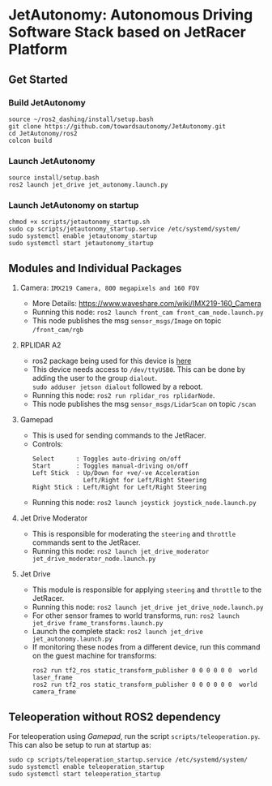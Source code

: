 # JetAutonomy: Autonomous Driving Software Stack based on JetRacer Platform

## Get Started  

### Build JetAutonomy  

```
source ~/ros2_dashing/install/setup.bash
git clone https://github.com/towardsautonomy/JetAutonomy.git
cd JetAutonomy/ros2
colcon build
```

### Launch JetAutonomy  

```
source install/setup.bash
ros2 launch jet_drive jet_autonomy.launch.py
```

### Launch JetAutonomy on startup

```
chmod +x scripts/jetautonomy_startup.sh
sudo cp scripts/jetautonomy_startup.service /etc/systemd/system/ 
sudo systemctl enable jetautonomy_startup
sudo systemctl start jetautonomy_startup
```
## Modules and Individual Packages

1. Camera: `IMX219 Camera, 800 megapixels and 160 FOV`
    - More Details: https://www.waveshare.com/wiki/IMX219-160_Camera  
    - Running this node: ```ros2 launch front_cam front_cam_node.launch.py```  
    - This node publishes the msg `sensor_msgs/Image` on topic `/front_cam/rgb`  
    
1. RPLIDAR A2  
    - ros2 package being used for this device is [here](https://github.com/youngday/rplidar_ros2)
    - This device needs access to `/dev/ttyUSB0`. This can be done by adding the user to the group `dialout`.  
      ```sudo adduser jetson dialout``` followed by a reboot.
    - Running this node: ```ros2 run rplidar_ros rplidarNode```.
    - This node publishes the msg `sensor_msgs/LidarScan` on topic `/scan`

1. Gamepad
    - This is used for sending commands to the JetRacer.  
    - Controls:  
      ```
      Select      : Toggles auto-driving on/off
      Start       : Toggles manual-driving on/off
      Left Stick  : Up/Down for +ve/-ve Acceleration
                    Left/Right for Left/Right Steering
      Right Stick : Left/Right for Left/Right Steering
      ```  
    - Running this node: ```ros2 launch joystick joystick_node.launch.py``` 
    
1. Jet Drive Moderator  
    - This is responsible for moderating the `steering` and `throttle` commands sent to the JetRacer.  
    - Running this node: ```ros2 launch jet_drive_moderator jet_drive_moderator_node.launch.py``` 
    
1. Jet Drive
    - This module is responsible for applying `steering` and `throttle` to the JetRacer.  
    - Running this node: ```ros2 launch jet_drive jet_drive_node.launch.py``` 
    - For other sensor frames to world transforms, run: ```ros2 launch jet_drive frame_transforms.launch.py``` 
    - Launch the complete stack: ```ros2 launch jet_drive jet_autonomy.launch.py``` 
    - If monitoring these nodes from a different device, run this command on the guest machine for transforms:  
      ```
      ros2 run tf2_ros static_transform_publisher 0 0 0 0 0 0  world laser_frame
      ros2 run tf2_ros static_transform_publisher 0 0 0 0 0 0  world camera_frame
      ```

## Teleoperation without ROS2 dependency

For teleoperation using *Gamepad*, run the script ```scripts/teleoperation.py```. This can also be setup to run at startup as:  

```
sudo cp scripts/teleoperation_startup.service /etc/systemd/system/ 
sudo systemctl enable teleoperation_startup
sudo systemctl start teleoperation_startup
```